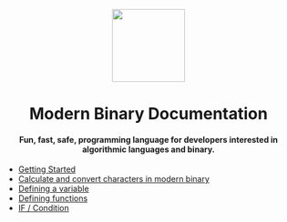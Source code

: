 <div align="center">
<p>
    <img width="128" src="https://github.com/ThisIsMatin/ModernBinary/blob/main/dist/docs-logo.png?raw=true">
</p>
<h1>Modern Binary Documentation</h1>
<h4>Fun, fast, safe, programming language for developers interested in algorithmic languages and binary.</h4>
</div>
<div align="center">
</div>

* [Getting Started](https://modernbinary.github.io/ModernBinary/get-started)
* [Calculate and convert characters in modern binary](https://modernbinary.github.io/ModernBinary/translate)
* [Defining a variable](https://modernbinary.github.io/ModernBinary/define-variable)
* [Defining functions](https://modernbinary.github.io/ModernBinary/defining-functions)
* [IF / Condition](https://modernbinary.github.io/ModernBinary/if)
